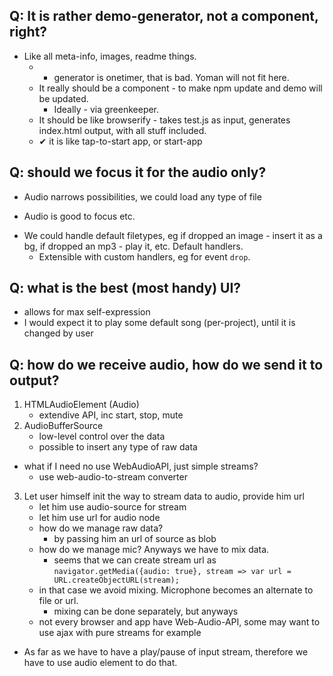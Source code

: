 ## Q: It is rather demo-generator, not a component, right?

* Like all meta-info, images, readme things.
	* - generator is onetimer, that is bad. Yoman will not fit here.
	* It really should be a component - to make npm update and demo will be updated.
		+ Ideally - via greenkeeper.
	* It should be like browserify - takes test.js as input, generates index.html output, with all stuff included.
	* ✔ it is like tap-to-start app, or start-app

## Q: should we focus it for the audio only?

- Audio narrows possibilities, we could load any type of file
+ Audio is good to focus etc.
* We could handle default filetypes, eg if dropped an image - insert it as a bg, if dropped an mp3 - play it, etc. Default handlers.
	+ Extensible with custom handlers, eg for event `drop`.

## Q: what is the best (most handy) UI?

* allows for max self-expression
* I would expect it to play some default song (per-project), until it is changed by user

## Q: how do we receive audio, how do we send it to output?

1. HTMLAudioElement (Audio)
	+ extendive API, inc start, stop, mute
2. AudioBufferSource
	+ low-level control over the data
	+ possible to insert any type of raw data
* what if I need no use WebAudioAPI, just simple streams?
	* use web-audio-to-stream converter
3. Let user himself init the way to stream data to audio, provide him url
	+ let him use audio-source for stream
	+ let him use url for audio node
	- how do we manage raw data?
		+ by passing him an url of source as blob
	- how do we manage mic? Anyways we have to mix data.
		+ seems that we can create stream url as `navigator.getMedia({audio: true}, stream => var url = URL.createObjectURL(stream);`
	- in that case we avoid mixing. Microphone becomes an alternate to file or url.
		+ mixing can be done separately, but anyways
	+ not every browser and app have Web-Audio-API, some may want to use ajax with pure streams for example
* As far as we have to have a play/pause of input stream, therefore we have to use audio element to do that.